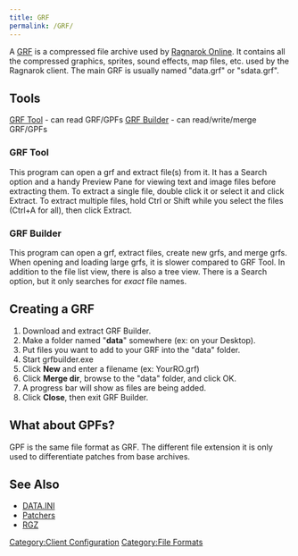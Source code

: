 ```yaml
---
title: GRF
permalink: /GRF/
---
```


A [GRF](GRF) is a compressed file archive used by [Ragnarok Online](/Ragnarok_Online "wikilink"). It contains all the compressed graphics, sprites, sound effects, map files, etc. used by the Ragnarok client. The main GRF is usually named "data.grf" or "sdata.grf".

Tools
-----

[GRF Tool](http://sourceforge.net/projects/openkore/files/GRF%20Tool/1.2.0/) - can read GRF/GPFs
[GRF Builder](http://www.grfbuilder.com/#download) - can read/write/merge GRF/GPFs

### GRF Tool

This program can open a grf and extract file(s) from it. It has a Search option and a handy Preview Pane for viewing text and image files before extracting them. To extract a single file, double click it or select it and click Extract. To extract multiple files, hold Ctrl or Shift while you select the files (Ctrl+A for all), then click Extract.

### GRF Builder

This program can open a grf, extract files, create new grfs, and merge grfs. When opening and loading large grfs, it is slower compared to GRF Tool. In addition to the file list view, there is also a tree view. There is a Search option, but it only searches for *exact* file names.

Creating a GRF
--------------

1.  Download and extract GRF Builder.
2.  Make a folder named "**data**" somewhere (ex: on your Desktop).
3.  Put files you want to add to your GRF into the "data" folder.
4.  Start grfbuilder.exe
5.  Click **New** and enter a filename (ex: YourRO.grf)
6.  Click **Merge dir**, browse to the "data" folder, and click OK.
7.  A progress bar will show as files are being added.
8.  Click **Close**, then exit GRF Builder.

What about G**P**Fs?
--------------------

GPF is the same file format as GRF. The different file extension it is only used to differentiate patches from base archives.

See Also
--------

-   [DATA.INI](DATA.INI)
-   [Patchers](:Category:Patchers)
-   [RGZ](RGZ)

[Category:Client Configuration](Client_Configuration) [Category:File Formats](/Category:File_Formats "wikilink")